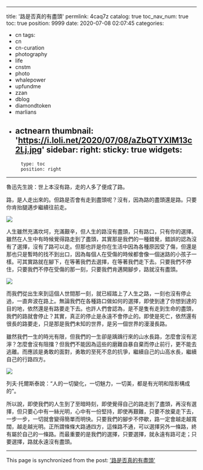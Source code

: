 
---
title: '路是否真的有盡頭'
permlink: 4caq7z
catalog: true
toc_nav_num: true
toc: true
position: 9999
date: 2020-07-08 02:07:45
categories:
- cn
tags:
- cn
- cn-curation
- photography
- life
- cnstm
- photo
- whalepower
- upfundme
- zzan
- dblog
- diamondtoken
- marlians
- actnearn
thumbnail: 'https://i.loli.net/2020/07/08/aZbQTYXIM13c2Lj.jpg'
sidebar:
    right:
        sticky: true
widgets:
    -
        type: toc
        position: right
---


魯迅先生說：世上本沒有路，走的人多了便成了路。

路，是人走出來的。但路是否會有走到盡頭呢？沒有，因為路的盡頭還是路。只要你肯抬腿邁步繼續往前走。


![](https://i.loli.net/2020/07/08/aZbQTYXIM13c2Lj.jpg)


人生雖然充滿坎坷，充滿艱辛，但人生的路沒有盡頭，只有路口，只有你的選擇。雖然在人生中有時候覺得路走到了盡頭，其實那是我們的一種錯覺，錯誤的認為沒有了選擇，沒有了路可以走。但那也許是你在生活中因為各種原因受了傷，但還是那也只是暫時的找不到出口，因為每個人在受傷的時候都會像一個迷路的小孩子一樣。可其實路就在腳下，在等著我們去選擇，在等著我們走下去。只要我們不停住，只要我們不停在受傷的那一刻，只要我們肯邁開腳步，路就沒有盡頭。


![](https://i.loli.net/2020/07/08/TACjtKuzh2BRU5S.jpg)


而我們從出生來到這個人世間那一刻，就已經踏上了人生之路，一刻也沒有停止過，一直奔波在路上。無論我們在各種路口做如何的選擇，即使到達了你想到達的目的地，依然還是有路要走下去。也許人們會認為，是不是隻有走到生命的盡頭，我們的路就會停止？其實，真正的停止是永遠不會停止的。即使是死亡，依然還有很長的路要走，只是那是我們未知的世界，是另一個世界的漫漫長路。

雖然我們一生的時光有限，但我們的一生卻是踽踽行來的山水長路，怎麼會沒有泥濘？怎麼會沒有阻擋？但我們不能因為這些的磨難自暴自棄而停止前行，更不能去逃離。而應該是勇敢的面對，勇敢的至死不息的抗爭，繼續自己的山高水長，繼續自己的行路四方。


![](https://i.loli.net/2020/07/08/oB58nPSE2CajGLF.jpg)


列夫·托爾斯泰說：“人的一切變化，一切魅力，一切美，都是有光明和陰影構成的”。

所以說，即使我們的人生到了至暗時刻，即使覺得自己的路走到了盡頭，再沒有選擇，但只要心中有一絲光明，心中有一份堅持，即使再艱難，只要不放棄走下去，一步一步，一切就會變得簡單而明快。只要我們的腳步不停歇，路一定會越走越寬闊，越走越光明。正所謂條條大路通四方，這條路不通，可以選擇另外一條路，終有屬於自己的一條路。而最重要的是我們的選擇，只要選擇，就永遠有路可走；只要選擇，路就永遠沒有盡頭。

- - -

This page is synchronized from the post: ['路是否真的有盡頭'](https://steemit.com/@sunai/4caq7z)
